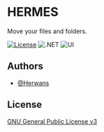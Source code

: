 # HERMES

Move your files and folders.

[![License](https://img.shields.io/badge/License-GPL%20v3-yellow.svg)](https://opensource.org/licenses/)
![.NET](https://img.shields.io/badge/.NET-8.0-blue)
![UI](https://img.shields.io/badge/UI-WPF-blue)

## Authors

- [@Herwans](https://www.github.com/Herwans)

## License

[GNU General Public License v3](https://choosealicense.com/licenses/gpl-3.0/#)
